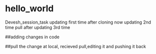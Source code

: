 # hello_world
Devesh_session_task 
updating first time after cloning
now updating 2nd time
pull after updating 3rd time 


##adding changes in code

##pull the change at local,
recieved pull,editing it and pushing it back
